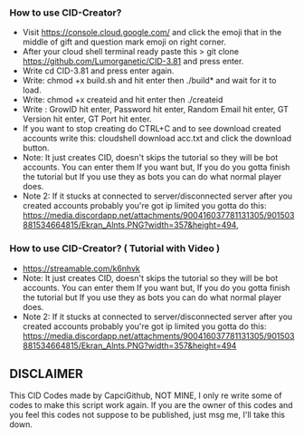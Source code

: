 ### How to use CID-Creator?

* Visit https://console.cloud.google.com/ and click the emoji that in the middle of gift and question mark emoji on right corner.
* After your cloud shell terminal ready paste this > git clone https://github.com/Lumorganetic/CID-3.81 and press enter.
* Write cd CID-3.81 and press enter again.
* Write: chmod +x build.sh and hit enter then ./build* and wait for it to load.
* Write: chmod +x createid and hit enter then ./createid
* Write : GrowID hit enter, Password hit enter, Random Email hit enter, GT Version hit enter, GT Port hit enter. 
* If you want to stop creating do CTRL+C and to see download created accounts write this: cloudshell download acc.txt and click the download button.
* Note: It just creates CID, doesn't skips the tutorial so they will be bot accounts. You can enter them If you want but, If you do you gotta finish the tutorial but If you use they as bots you can do what normal player does.
* Note 2: If it stucks at connected to server/disconnected server after you created accounts probably you're got ip limited you gotta do this: https://media.discordapp.net/attachments/900416037781131305/901503881534664815/Ekran_Alnts.PNG?width=357&height=494, 


### How to use CID-Creator? ( Tutorial with Video )

* https://streamable.com/k6nhvk
* Note: It just creates CID, doesn't skips the tutorial so they will be bot accounts. You can enter them If you want but, If you do you gotta finish the tutorial but If you use they as bots you can do what normal player does.
* Note 2: If it stucks at connected to server/disconnected server after you created accounts probably you're got ip limited you gotta do this: https://media.discordapp.net/attachments/900416037781131305/901503881534664815/Ekran_Alnts.PNG?width=357&height=494

## DISCLAIMER
This CID Codes made by CapciGithub, NOT MINE, I only re write some of codes to make this script work again.
If you are the owner of this codes and you feel this codes not suppose to be published, just msg me, I'll take this down.
